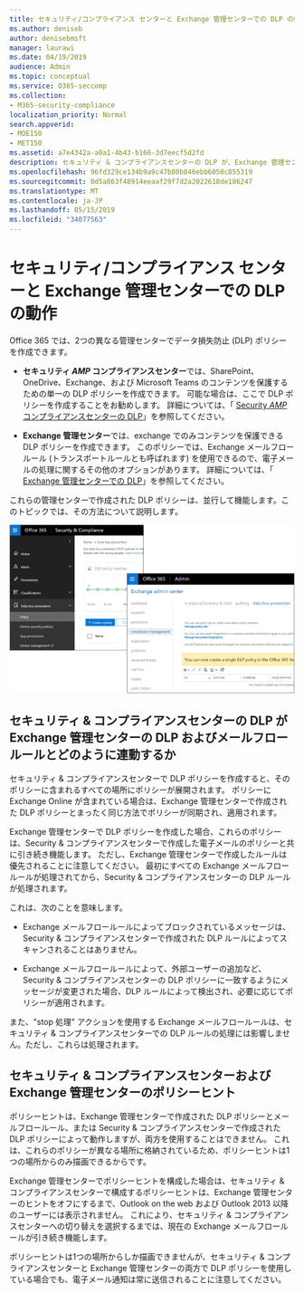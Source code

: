 ```yaml
---
title: セキュリティ/コンプライアンス センターと Exchange 管理センターでの DLP の動作
ms.author: deniseb
author: denisebmsft
manager: laurawi
ms.date: 04/19/2019
audience: Admin
ms.topic: conceptual
ms.service: O365-seccomp
ms.collection:
- M365-security-compliance
localization_priority: Normal
search.appverid:
- MOE150
- MET150
ms.assetid: a7e4342a-a0a1-4b43-b166-3d7eecf5d2fd
description: セキュリティ & コンプライアンスセンターの DLP が、Exchange 管理センターの DLP およびメールフロールール (トランスポートルール) とどのように連動するかについて説明します。
ms.openlocfilehash: 96fd329ce134b9a9c47b80b846ebb6050c855319
ms.sourcegitcommit: 0d5a863f48914eeaaf29f7d2a2022618de186247
ms.translationtype: MT
ms.contentlocale: ja-JP
ms.lasthandoff: 05/15/2019
ms.locfileid: "34077563"
---
```

# <a name="how-dlp-works-between-the-security--compliance-center-and-exchange-admin-center"></a>セキュリティ/コンプライアンス センターと Exchange 管理センターでの DLP の動作

Office 365 では、2つの異なる管理センターでデータ損失防止 (DLP) ポリシーを作成できます。
  
- **セキュリティ _AMP_ コンプライアンスセンター**では、SharePoint、OneDrive、Exchange、および Microsoft Teams のコンテンツを保護するための単一の DLP ポリシーを作成できます。 可能な場合は、ここで DLP ポリシーを作成することをお勧めします。 詳細については、「 [Security _AMP_ コンプライアンスセンターの DLP](data-loss-prevention-policies.md)」を参照してください。
    
- **Exchange 管理センター**では、exchange でのみコンテンツを保護できる DLP ポリシーを作成できます。 このポリシーでは、Exchange メールフロールール (トランスポートルールとも呼ばれます) を使用できるので、電子メールの処理に関するその他のオプションがあります。 詳細については、「 [Exchange 管理センターでの DLP](https://go.microsoft.com/fwlink/?linkid=852311)」を参照してください。
    
これらの管理センターで作成された DLP ポリシーは、並行して機能します。このトピックでは、その方法について説明します。
  
![セキュリティ/コンプライアンスセンターと Exchange 管理センターの DLP ページ](media/d3eaa7e7-3b16-457b-bd9c-26707f7b584f.png)
  
## <a name="how-dlp-in-the-security--compliance-center-works-with-dlp-and-mail-flow-rules-in-the-exchange-admin-center"></a>セキュリティ & コンプライアンスセンターの DLP が Exchange 管理センターの DLP およびメールフロールールとどのように連動するか

セキュリティ & コンプライアンスセンターで DLP ポリシーを作成すると、そのポリシーに含まれるすべての場所にポリシーが展開されます。 ポリシーに Exchange Online が含まれている場合は、Exchange 管理センターで作成された DLP ポリシーとまったく同じ方法でポリシーが同期され、適用されます。 
  
Exchange 管理センターで DLP ポリシーを作成した場合、これらのポリシーは、Security & コンプライアンスセンターで作成した電子メールのポリシーと共に引き続き機能します。 ただし、Exchange 管理センターで作成したルールは優先されることに注意してください。 最初にすべての Exchange メールフロールールが処理されてから、Security & コンプライアンスセンターの DLP ルールが処理されます。
  
これは、次のことを意味します。
  
- Exchange メールフロールールによってブロックされているメッセージは、Security & コンプライアンスセンターで作成された DLP ルールによってスキャンされることはありません。
    
- Exchange メールフロールールによって、外部ユーザーの追加など、Security & コンプライアンスセンターの DLP ポリシーに一致するようにメッセージが変更された場合、DLP ルールによって検出され、必要に応じてポリシーが適用されます。
    
また、"stop 処理" アクションを使用する Exchange メールフロールールは、セキュリティ & コンプライアンスセンターでの DLP ルールの処理には影響しません。ただし、これらは処理されます。
  
## <a name="policy-tips-in-the-security--compliance-center-vs-the-exchange-admin-center"></a>セキュリティ & コンプライアンスセンターおよび Exchange 管理センターのポリシーヒント

ポリシーヒントは、Exchange 管理センターで作成された DLP ポリシーとメールフロールール、または Security & コンプライアンスセンターで作成された DLP ポリシーによって動作しますが、両方を使用することはできません。 これは、これらのポリシーが異なる場所に格納されているため、ポリシーヒントは1つの場所からのみ描画できるからです。
  
Exchange 管理センターでポリシーヒントを構成した場合は、セキュリティ & コンプライアンスセンターで構成するポリシーヒントは、Exchange 管理センターのヒントをオフにするまで、Outlook on the web および Outlook 2013 以降のユーザーには表示されません。 これにより、セキュリティ & コンプライアンスセンターへの切り替えを選択するまでは、現在の Exchange メールフロールールが引き続き機能します。
  
ポリシーヒントは1つの場所からしか描画できませんが、セキュリティ & コンプライアンスセンターと Exchange 管理センターの両方で DLP ポリシーを使用している場合でも、電子メール通知は常に送信されることに注意してください。
  

